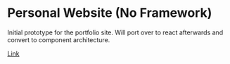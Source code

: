 <h1>Personal Website (No Framework)</h1>
<p>Initial prototype for the portfolio site. Will port over to react afterwards and convert to component architecture.</p>

<a href="https://ralfbrse.github.io/site-vanilla/">Link</a>
